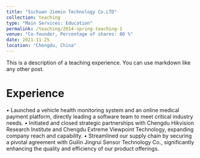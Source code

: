 ```yaml
---
title: "Sichuan Jiemin Technology Co.LTD"
collection: teaching
type: "Main Services: Education"
permalink: /teaching/2014-spring-teaching-1
venue: "Co-founder, Percentage of shares: 80 %"
date: 2021-11-25
location: "Chengdu, China"
---
```


This is a description of a teaching experience. You can use markdown like any other post.

Experience
======
• Launched a vehicle health monitoring system and an online medical payment platform, directly leading a
software team to meet critical industry needs.
• Initiated and closed strategic partnerships with Chengdu Hikvision Research Institute and Chengdu
Extreme Viewpoint Technology, expanding company reach and capability.
• Streamlined our supply chain by securing a pivotal agreement with Guilin Jingrui Sensor Technology Co.,
significantly enhancing the quality and efficiency of our product offerings.
